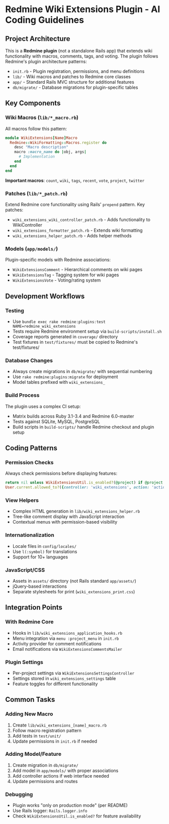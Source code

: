 # Redmine Wiki Extensions Plugin - AI Coding Guidelines

## Project Architecture

This is a **Redmine plugin** (not a standalone Rails app) that extends wiki functionality with macros, comments, tags, and voting. The plugin follows Redmine's plugin architecture patterns:

- `init.rb` - Plugin registration, permissions, and menu definitions
- `lib/` - Wiki macros and patches to Redmine core classes
- `app/` - Standard Rails MVC structure for additional features
- `db/migrate/` - Database migrations for plugin-specific tables

## Key Components

### Wiki Macros (`lib/*_macro.rb`)
All macros follow this pattern:
```ruby
module WikiExtensions[Name]Macro
  Redmine::WikiFormatting::Macros.register do
    desc "Macro description"
    macro :macro_name do |obj, args|
      # Implementation
    end
  end
end
```

**Important macros**: `count`, `wiki`, `tags`, `recent`, `vote`, `project`, `twitter`

### Patches (`lib/*_patch.rb`)
Extend Redmine core functionality using Rails' `prepend` pattern. Key patches:
- `wiki_extensions_wiki_controller_patch.rb` - Adds functionality to WikiController
- `wiki_extensions_formatter_patch.rb` - Extends wiki formatting
- `wiki_extensions_helper_patch.rb` - Adds helper methods

### Models (`app/models/`)
Plugin-specific models with Redmine associations:
- `WikiExtensionsComment` - Hierarchical comments on wiki pages
- `WikiExtensionsTag` - Tagging system for wiki pages
- `WikiExtensionsVote` - Voting/rating system

## Development Workflows

### Testing
- Use `bundle exec rake redmine:plugins:test NAME=redmine_wiki_extensions` 
- Tests require Redmine environment setup via `build-scripts/install.sh`
- Coverage reports generated in `coverage/` directory
- Test fixtures in `test/fixtures/` must be copied to Redmine's test/fixtures/

### Database Changes
- Always create migrations in `db/migrate/` with sequential numbering
- Use `rake redmine:plugins:migrate` for deployment
- Model tables prefixed with `wiki_extensions_`

### Build Process
The plugin uses a complex CI setup:
- Matrix builds across Ruby 3.1-3.4 and Redmine 6.0-master
- Tests against SQLite, MySQL, PostgreSQL
- Build scripts in `build-scripts/` handle Redmine checkout and plugin setup

## Coding Patterns

### Permission Checks
Always check permissions before displaying features:
```ruby
return nil unless WikiExtensionsUtil.is_enabled?(@project) if @project
User.current.allowed_to?({controller: 'wiki_extensions', action: 'action'}, @project)
```

### View Helpers
- Complex HTML generation in `lib/wiki_extensions_helper.rb`
- Tree-like comment display with JavaScript interaction
- Contextual menus with permission-based visibility

### Internationalization
- Locale files in `config/locales/`
- Use `l(:symbol)` for translations
- Support for 10+ languages

### JavaScript/CSS
- Assets in `assets/` directory (not Rails standard `app/assets/`)
- jQuery-based interactions
- Separate stylesheets for print (`wiki_extensions_print.css`)

## Integration Points

### With Redmine Core
- Hooks in `lib/wiki_extensions_application_hooks.rb`
- Menu integration via `menu :project_menu` in `init.rb`
- Activity provider for comment notifications
- Email notifications via `WikiExtensionsCommentsMailer`

### Plugin Settings
- Per-project settings via `WikiExtensionsSettingsController`
- Settings stored in `wiki_extensions_settings` table
- Feature toggles for different functionality

## Common Tasks

### Adding New Macro
1. Create `lib/wiki_extensions_[name]_macro.rb`
2. Follow macro registration pattern
3. Add tests in `test/unit/`
4. Update permissions in `init.rb` if needed

### Adding Model/Feature
1. Create migration in `db/migrate/`
2. Add model in `app/models/` with proper associations
3. Add controller actions if web interface needed
4. Update permissions and routes

### Debugging
- Plugin works "only on production mode" (per README)
- Use Rails logger: `Rails.logger.info`
- Check `WikiExtensionsUtil.is_enabled?` for feature availability